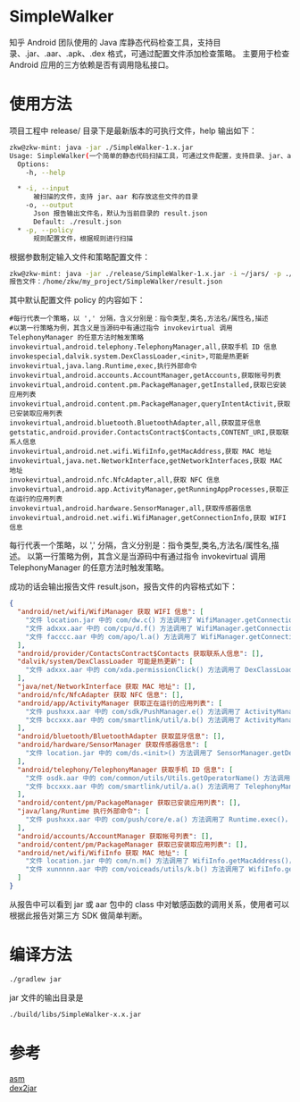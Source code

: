 # SimpleWalker
知乎 Android 团队使用的 Java 库静态代码检查工具，支持目录、.jar、.aar、.apk、.dex 格式，可通过配置文件添加检查策略。
主要用于检查 Android 应用的三方依赖是否有调用隐私接口。
# 使用方法
项目工程中 release/ 目录下是最新版本的可执行文件，help 输出如下：
``` bash
zkw@zkw-mint: java -jar ./SimpleWalker-1.x.jar
Usage: SimpleWalker(一个简单的静态代码扫描工具，可通过文件配置，支持目录、jar、aar 格式) [options]
  Options:
    -h, --help

  * -i, --input
      被扫描的文件，支持 jar、aar 和存放这些文件的目录
    -o, --output
      Json 报告输出文件名，默认为当前目录的 result.json
      Default: ./result.json
  * -p, --policy
      规则配置文件，根据规则进行扫描
```
根据参数制定输入文件和策略配置文件：
``` bash
zkw@zkw-mint: java -jar ./release/SimpleWalker-1.x.jar -i ~/jars/ -p ./release/policy                                                                               SIGINT(2) ↵  8711  16:55:48
报告文件：/home/zkw/my_project/SimpleWalker/result.json
```
其中默认配置文件 policy 的内容如下：
```
#每行代表一个策略，以 ',' 分隔，含义分别是：指令类型,类名,方法名/属性名,描述
#以第一行策略为例，其含义是当源码中有通过指令 invokevirtual 调用 TelephonyManager 的任意方法时触发策略
invokevirtual,android.telephony.TelephonyManager,all,获取手机 ID 信息
invokespecial,dalvik.system.DexClassLoader,<init>,可能是热更新
invokevirtual,java.lang.Runtime,exec,执行外部命令
invokevirtual,android.accounts.AccountManager,getAccounts,获取帐号列表
invokevirtual,android.content.pm.PackageManager,getInstalled,获取已安装应用列表
invokevirtual,android.content.pm.PackageManager,queryIntentActivit,获取已安装取应用列表
invokevirtual,android.bluetooth.BluetoothAdapter,all,获取蓝牙信息
getstatic,android.provider.ContactsContract$Contacts,CONTENT_URI,获取联系人信息
invokevirtual,android.net.wifi.WifiInfo,getMacAddress,获取 MAC 地址
invokevirtual,java.net.NetworkInterface,getNetworkInterfaces,获取 MAC 地址
invokevirtual,android.nfc.NfcAdapter,all,获取 NFC 信息
invokevirtual,android.app.ActivityManager,getRunningAppProcesses,获取正在运行的应用列表
invokevirtual,android.hardware.SensorManager,all,获取传感器信息
invokevirtual,android.net.wifi.WifiManager,getConnectionInfo,获取 WIFI 信息
```
每行代表一个策略，以 ',' 分隔，含义分别是：指令类型,类名,方法名/属性名,描述。
以第一行策略为例，其含义是当源码中有通过指令 invokevirtual 调用 TelephonyManager 的任意方法时触发策略。

成功的话会输出报告文件 result.json，报告文件的内容格式如下：
``` json
{
  "android/net/wifi/WifiManager 获取 WIFI 信息": [
    "文件 location.jar 中的 com/dw.c() 方法调用了 WifiManager.getConnectionInfo()，获取 WIFI 信息",
    "文件 adxxx.aar 中的 com/cpu/d.f() 方法调用了 WifiManager.getConnectionInfo()，获取 WIFI 信息",
    "文件 facccc.aar 中的 com/apo/l.a() 方法调用了 WifiManager.getConnectionInfo()，获取 WIFI 信息"
  ],
  "android/provider/ContactsContract$Contacts 获取联系人信息": [],
  "dalvik/system/DexClassLoader 可能是热更新": [
    "文件 adxxx.aar 中的 com/xda.permissionClick() 方法调用了 DexClassLoader.<init>()，可能是热更新"
  ],
  "java/net/NetworkInterface 获取 MAC 地址": [],
  "android/nfc/NfcAdapter 获取 NFC 信息": [],
  "android/app/ActivityManager 获取正在运行的应用列表": [
    "文件 pushxxx.aar 中的 com/sdk/PushManager.e() 方法调用了 ActivityManager.getRunningAppProcesses()，获取正在运行的应用列表",
    "文件 bccxxx.aar 中的 com/smartlink/util/a.b() 方法调用了 ActivityManager.getRunningAppProcesses()，获取正在运行的应用列表"
  ],
  "android/bluetooth/BluetoothAdapter 获取蓝牙信息": [],
  "android/hardware/SensorManager 获取传感器信息": [
    "文件 location.jar 中的 com/ds.<init>() 方法调用了 SensorManager.getDefaultSensor()，获取传感器信息"
  ],
  "android/telephony/TelephonyManager 获取手机 ID 信息": [
    "文件 osdk.aar 中的 com/common/utils/Utils.getOperatorName() 方法调用了 TelephonyManager.getSimOperator()，获取手机 ID 信息",
    "文件 bccxxx.aar 中的 com/smartlink/util/a.a() 方法调用了 TelephonyManager.getDeviceId()，获取手机 ID 信息"
  ],
  "android/content/pm/PackageManager 获取已安装应用列表": [],
  "java/lang/Runtime 执行外部命令": [
    "文件 pushxxx.aar 中的 com/push/core/e.a() 方法调用了 Runtime.exec()，执行外部命令"
  ],
  "android/accounts/AccountManager 获取帐号列表": [],
  "android/content/pm/PackageManager 获取已安装取应用列表": [],
  "android/net/wifi/WifiInfo 获取 MAC 地址": [
    "文件 location.jar 中的 com/n.m() 方法调用了 WifiInfo.getMacAddress()，获取 MAC 地址",
    "文件 xunnnnn.aar 中的 com/voiceads/utils/k.b() 方法调用了 WifiInfo.getMacAddress()，获取 MAC 地址"
  ]
}
```
从报告中可以看到 jar 或 aar 包中的 class 中对敏感函数的调用关系，使用者可以根据此报告对第三方 SDK 做简单判断。
# 编译方法
``` bash
./gradlew jar
```
jar 文件的输出目录是
``` bash
./build/libs/SimpleWalker-x.x.jar
```
# 参考
[asm](https://gitlab.ow2.org/asm/asm)  
[dex2jar](https://github.com/pxb1988/dex2jar)